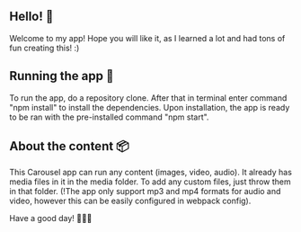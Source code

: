 ## Hello! 👋
Welcome to my app! Hope you will like it, as I learned a lot and had tons of fun creating this! :)
## Running the app 🏃 
To run the app, do a repository clone. After that in terminal enter command "npm install" to install the dependencies.
Upon installation, the app is ready to be ran with the pre-installed command "npm start".
## About the content 📦
This Carousel app can run any content (images, video, audio).
It already has media files in it in the media folder.
To add any custom files, just throw them in that folder. (!The app only support mp3 and mp4 formats for audio and video, however this can be easily configured in webpack config).

Have a good day!
🎠🎠🎠
